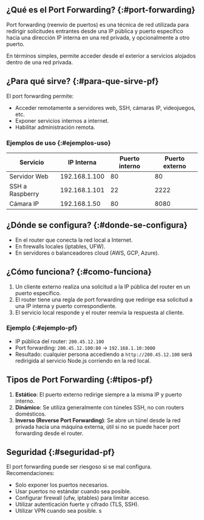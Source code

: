 ## ¿Qué es el Port Forwarding? {:#port-forwarding}

Port forwarding (reenvío de puertos) es una técnica de red utilizada para redirigir solicitudes entrantes desde una IP pública y puerto específico hacia una dirección IP interna en una red privada, y opcionalmente a otro puerto.

En términos simples, permite acceder desde el exterior a servicios alojados dentro de una red privada.

## ¿Para qué sirve? {:#para-que-sirve-pf}

El port forwarding permite:

- Acceder remotamente a servidores web, SSH, cámaras IP, videojuegos, etc.
- Exponer servicios internos a internet.
- Habilitar administración remota.

### Ejemplos de uso {:#ejemplos-uso}

| Servicio         | IP Interna         | Puerto interno | Puerto externo |
|------------------|--------------------|----------------|----------------|
| Servidor Web     | 192.168.1.100      | 80             | 80             |
| SSH a Raspberry  | 192.168.1.101      | 22             | 2222           |
| Cámara IP        | 192.168.1.50       | 80             | 8080           |

## ¿Dónde se configura? {:#donde-se-configura}

- En el router que conecta la red local a Internet.
- En firewalls locales (iptables, UFW).
- En servidores o balanceadores cloud (AWS, GCP, Azure).

## ¿Cómo funciona? {:#como-funciona}

1. Un cliente externo realiza una solicitud a la IP pública del router en un puerto específico.
2. El router tiene una regla de port forwarding que redirige esa solicitud a una IP interna y puerto correspondiente.
3. El servicio local responde y el router reenvía la respuesta al cliente.

### Ejemplo {:#ejemplo-pf}

- IP pública del router: `200.45.12.100`
- Port forwarding: `200.45.12.100:80` → `192.168.1.10:3000`
- Resultado: cualquier persona accediendo a `http://200.45.12.100` será redirigida al servicio Node.js corriendo en la red local.

## Tipos de Port Forwarding {:#tipos-pf}

1. **Estático**: El puerto externo redirige siempre a la misma IP y puerto interno.
2. **Dinámico**: Se utiliza generalmente con túneles SSH, no con routers domésticos.
3. **Inverso (Reverse Port Forwarding)**: Se abre un túnel desde la red privada hacia una máquina externa, útil si no se puede hacer port forwarding desde el router.

## Seguridad {:#seguridad-pf}

El port forwarding puede ser riesgoso si se mal configura. Recomendaciones:

- Solo exponer los puertos necesarios.
- Usar puertos no estándar cuando sea posible.
- Configurar firewall (ufw, iptables) para limitar acceso.
- Utilizar autenticación fuerte y cifrado (TLS, SSH).
- Utilizar VPN cuando sea posible.
s